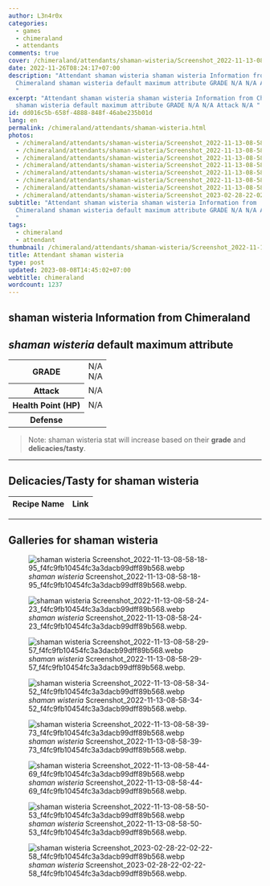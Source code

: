 ```yaml
---
author: L3n4r0x
categories:
  - games
  - chimeraland
  - attendants
comments: true
cover: /chimeraland/attendants/shaman-wisteria/Screenshot_2022-11-13-08-58-18-95_f4fc9fb10454fc3a3dacb99dff89b568.webp
date: 2022-11-26T08:24:17+07:00
description: "Attendant shaman wisteria shaman wisteria Information from
  Chimeraland shaman wisteria default maximum attribute GRADE N/A N/A Attack N/A
  "
excerpt: "Attendant shaman wisteria shaman wisteria Information from Chimeraland
  shaman wisteria default maximum attribute GRADE N/A N/A Attack N/A "
id: dd016c5b-658f-4888-848f-46abe235b01d
lang: en
permalink: /chimeraland/attendants/shaman-wisteria.html
photos:
  - /chimeraland/attendants/shaman-wisteria/Screenshot_2022-11-13-08-58-18-95_f4fc9fb10454fc3a3dacb99dff89b568.webp
  - /chimeraland/attendants/shaman-wisteria/Screenshot_2022-11-13-08-58-24-23_f4fc9fb10454fc3a3dacb99dff89b568.webp
  - /chimeraland/attendants/shaman-wisteria/Screenshot_2022-11-13-08-58-29-57_f4fc9fb10454fc3a3dacb99dff89b568.webp
  - /chimeraland/attendants/shaman-wisteria/Screenshot_2022-11-13-08-58-34-52_f4fc9fb10454fc3a3dacb99dff89b568.webp
  - /chimeraland/attendants/shaman-wisteria/Screenshot_2022-11-13-08-58-39-73_f4fc9fb10454fc3a3dacb99dff89b568.webp
  - /chimeraland/attendants/shaman-wisteria/Screenshot_2022-11-13-08-58-44-69_f4fc9fb10454fc3a3dacb99dff89b568.webp
  - /chimeraland/attendants/shaman-wisteria/Screenshot_2022-11-13-08-58-50-53_f4fc9fb10454fc3a3dacb99dff89b568.webp
  - /chimeraland/attendants/shaman-wisteria/Screenshot_2023-02-28-22-02-22-58_f4fc9fb10454fc3a3dacb99dff89b568.webp
subtitle: "Attendant shaman wisteria shaman wisteria Information from
  Chimeraland shaman wisteria default maximum attribute GRADE N/A N/A Attack N/A
  "
tags:
  - chimeraland
  - attendant
thumbnail: /chimeraland/attendants/shaman-wisteria/Screenshot_2022-11-13-08-58-18-95_f4fc9fb10454fc3a3dacb99dff89b568.webp
title: Attendant shaman wisteria
type: post
updated: 2023-08-08T14:45:02+07:00
webtitle: chimeraland
wordcount: 1237
---
```


<link
  rel="stylesheet"
  href="https://rawcdn.githack.com/dimaslanjaka/Web-Manajemen/870a349/css/bootstrap-5-3-0-alpha3-wrapper.css"
/>
<section id="bootstrap-wrapper">
  <div data-bs-theme="dark">
    <h2>shaman wisteria Information from Chimeraland</h2>
    <h2 id="attribute"><i>shaman wisteria</i> default maximum attribute</h2>
    <div class="row">
      <div class="col mb-2">
        <div class="card">
          <div class="card-body">
            <table>
              <tr>
                <th>GRADE</th>
                <td>N/A <br />N/A</td>
              </tr>
              <tr>
                <th>Attack</th>
                <td>N/A</td>
              </tr>
              <tr>
                <th>Health Point (HP)</th>
                <td>N/A</td>
              </tr>
              <tr>
                <th>Defense</th>
                <td></td>
              </tr>
            </table>
          </div>
        </div>
      </div>
    </div>
    <blockquote class="bd-callout bd-callout-warning">
      Note: shaman wisteria stat will increase based on their <b>grade</b> and
      <b>delicacies/tasty</b>.
    </blockquote>
    <hr />
    <h2 id="delicacies">Delicacies/Tasty for shaman wisteria</h2>
    <div class="card">
      <div class="card-body">
        <div class="table-responsive">
          <table class="table table-striped">
            <thead>
              <tr>
                <th>Recipe Name</th>
                <th>Link</th>
              </tr>
            </thead>
            <tbody></tbody>
          </table>
        </div>
      </div>
    </div>
    <hr />
    <div id="gallery">
      <h2>Galleries for shaman wisteria</h2>
      <div class="row">
        <div class="col-lg-6 col-12">
          <figure>
            <img
              src="https://www.webmanajemen.com/chimeraland/attendants/shaman-wisteria/Screenshot_2022-11-13-08-58-18-95_f4fc9fb10454fc3a3dacb99dff89b568.webp"
              alt="shaman wisteria Screenshot_2022-11-13-08-58-18-95_f4fc9fb10454fc3a3dacb99dff89b568.webp"
            />
            <figcaption style="word-wrap: break-word">
              <i>shaman wisteria</i>
              Screenshot_2022-11-13-08-58-18-95_f4fc9fb10454fc3a3dacb99dff89b568.webp.
            </figcaption>
          </figure>
        </div>
        <div class="col-lg-6 col-12">
          <figure>
            <img
              src="https://www.webmanajemen.com/chimeraland/attendants/shaman-wisteria/Screenshot_2022-11-13-08-58-24-23_f4fc9fb10454fc3a3dacb99dff89b568.webp"
              alt="shaman wisteria Screenshot_2022-11-13-08-58-24-23_f4fc9fb10454fc3a3dacb99dff89b568.webp"
            />
            <figcaption style="word-wrap: break-word">
              <i>shaman wisteria</i>
              Screenshot_2022-11-13-08-58-24-23_f4fc9fb10454fc3a3dacb99dff89b568.webp.
            </figcaption>
          </figure>
        </div>
        <div class="col-lg-6 col-12">
          <figure>
            <img
              src="https://www.webmanajemen.com/chimeraland/attendants/shaman-wisteria/Screenshot_2022-11-13-08-58-29-57_f4fc9fb10454fc3a3dacb99dff89b568.webp"
              alt="shaman wisteria Screenshot_2022-11-13-08-58-29-57_f4fc9fb10454fc3a3dacb99dff89b568.webp"
            />
            <figcaption style="word-wrap: break-word">
              <i>shaman wisteria</i>
              Screenshot_2022-11-13-08-58-29-57_f4fc9fb10454fc3a3dacb99dff89b568.webp.
            </figcaption>
          </figure>
        </div>
        <div class="col-lg-6 col-12">
          <figure>
            <img
              src="https://www.webmanajemen.com/chimeraland/attendants/shaman-wisteria/Screenshot_2022-11-13-08-58-34-52_f4fc9fb10454fc3a3dacb99dff89b568.webp"
              alt="shaman wisteria Screenshot_2022-11-13-08-58-34-52_f4fc9fb10454fc3a3dacb99dff89b568.webp"
            />
            <figcaption style="word-wrap: break-word">
              <i>shaman wisteria</i>
              Screenshot_2022-11-13-08-58-34-52_f4fc9fb10454fc3a3dacb99dff89b568.webp.
            </figcaption>
          </figure>
        </div>
        <div class="col-lg-6 col-12">
          <figure>
            <img
              src="https://www.webmanajemen.com/chimeraland/attendants/shaman-wisteria/Screenshot_2022-11-13-08-58-39-73_f4fc9fb10454fc3a3dacb99dff89b568.webp"
              alt="shaman wisteria Screenshot_2022-11-13-08-58-39-73_f4fc9fb10454fc3a3dacb99dff89b568.webp"
            />
            <figcaption style="word-wrap: break-word">
              <i>shaman wisteria</i>
              Screenshot_2022-11-13-08-58-39-73_f4fc9fb10454fc3a3dacb99dff89b568.webp.
            </figcaption>
          </figure>
        </div>
        <div class="col-lg-6 col-12">
          <figure>
            <img
              src="https://www.webmanajemen.com/chimeraland/attendants/shaman-wisteria/Screenshot_2022-11-13-08-58-44-69_f4fc9fb10454fc3a3dacb99dff89b568.webp"
              alt="shaman wisteria Screenshot_2022-11-13-08-58-44-69_f4fc9fb10454fc3a3dacb99dff89b568.webp"
            />
            <figcaption style="word-wrap: break-word">
              <i>shaman wisteria</i>
              Screenshot_2022-11-13-08-58-44-69_f4fc9fb10454fc3a3dacb99dff89b568.webp.
            </figcaption>
          </figure>
        </div>
        <div class="col-lg-6 col-12">
          <figure>
            <img
              src="https://www.webmanajemen.com/chimeraland/attendants/shaman-wisteria/Screenshot_2022-11-13-08-58-50-53_f4fc9fb10454fc3a3dacb99dff89b568.webp"
              alt="shaman wisteria Screenshot_2022-11-13-08-58-50-53_f4fc9fb10454fc3a3dacb99dff89b568.webp"
            />
            <figcaption style="word-wrap: break-word">
              <i>shaman wisteria</i>
              Screenshot_2022-11-13-08-58-50-53_f4fc9fb10454fc3a3dacb99dff89b568.webp.
            </figcaption>
          </figure>
        </div>
        <div class="col-lg-6 col-12">
          <figure>
            <img
              src="https://www.webmanajemen.com/chimeraland/attendants/shaman-wisteria/Screenshot_2023-02-28-22-02-22-58_f4fc9fb10454fc3a3dacb99dff89b568.webp"
              alt="shaman wisteria Screenshot_2023-02-28-22-02-22-58_f4fc9fb10454fc3a3dacb99dff89b568.webp"
            />
            <figcaption style="word-wrap: break-word">
              <i>shaman wisteria</i>
              Screenshot_2023-02-28-22-02-22-58_f4fc9fb10454fc3a3dacb99dff89b568.webp.
            </figcaption>
          </figure>
        </div>
      </div>
    </div>
  </div>
</section>